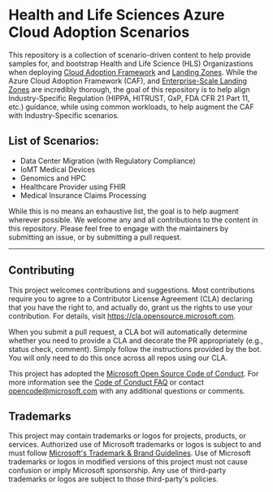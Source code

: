 # Health and Life Sciences Azure Cloud Adoption Scenarios

This repository is a collection of scenario-driven content to help provide samples for, and bootstrap Health and Life Science (HLS) Organizastions when deploying [Cloud Adoption Framework](https://docs.microsoft.com/en-us/azure/cloud-adoption-framework/) and [Landing Zones](https://docs.microsoft.com/en-us/azure/cloud-adoption-framework/ready/landing-zone/). While the Azure Cloud Adoption Framework (CAF), and [Enterprise-Scale Landing Zones](https://docs.microsoft.com/en-us/azure/cloud-adoption-framework/ready/enterprise-scale/architecture) are incredibly thorough, the goal of this repository is to help align Industry-Specific Regulation (HIPPA, HITRUST, GxP, FDA CFR 21 Part 11, etc.) guidance, while using common workloads, to help augment the CAF with Industry-Specific scenarios.

## List of Scenarios: 

- Data Center Migration (with Regulatory Compliance)
- IoMT Medical Devices 
- Genomics and HPC
- Healthcare Provider using FHIR
- Medical Insurance Claims Processing



While this is no means an exhaustive list, the goal is to help augment wherever possible. We welcome any and all contributions to the content in this repository. Please feel free to engage with the maintainers by submitting an issue, or by submitting a pull request. 

---

## Contributing

This project welcomes contributions and suggestions.  Most contributions require you to agree to a
Contributor License Agreement (CLA) declaring that you have the right to, and actually do, grant us
the rights to use your contribution. For details, visit https://cla.opensource.microsoft.com.

When you submit a pull request, a CLA bot will automatically determine whether you need to provide
a CLA and decorate the PR appropriately (e.g., status check, comment). Simply follow the instructions
provided by the bot. You will only need to do this once across all repos using our CLA.

This project has adopted the [Microsoft Open Source Code of Conduct](https://opensource.microsoft.com/codeofconduct/).
For more information see the [Code of Conduct FAQ](https://opensource.microsoft.com/codeofconduct/faq/) or
contact [opencode@microsoft.com](mailto:opencode@microsoft.com) with any additional questions or comments.

## Trademarks

This project may contain trademarks or logos for projects, products, or services. Authorized use of Microsoft 
trademarks or logos is subject to and must follow 
[Microsoft's Trademark & Brand Guidelines](https://www.microsoft.com/en-us/legal/intellectualproperty/trademarks/usage/general).
Use of Microsoft trademarks or logos in modified versions of this project must not cause confusion or imply Microsoft sponsorship.
Any use of third-party trademarks or logos are subject to those third-party's policies.
